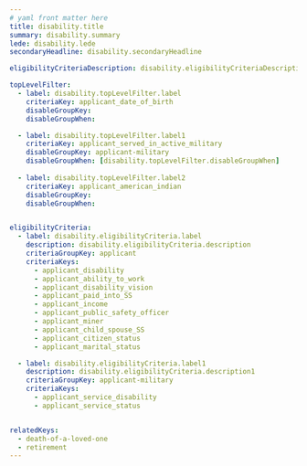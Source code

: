 ```yaml
---
# yaml front matter here
title: disability.title
summary: disability.summary
lede: disability.lede
secondaryHeadline: disability.secondaryHeadline

eligibilityCriteriaDescription: disability.eligibilityCriteriaDescription

topLevelFilter:
  - label: disability.topLevelFilter.label
    criteriaKey: applicant_date_of_birth
    disableGroupKey:
    disableGroupWhen:

  - label: disability.topLevelFilter.label1
    criteriaKey: applicant_served_in_active_military
    disableGroupKey: applicant-military
    disableGroupWhen: [disability.topLevelFilter.disableGroupWhen]
    
  - label: disability.topLevelFilter.label2
    criteriaKey: applicant_american_indian
    disableGroupKey: 
    disableGroupWhen:


eligibilityCriteria:
  - label: disability.eligibilityCriteria.label
    description: disability.eligibilityCriteria.description
    criteriaGroupKey: applicant
    criteriaKeys:
      - applicant_disability
      - applicant_ability_to_work
      - applicant_disability_vision
      - applicant_paid_into_SS
      - applicant_income
      - applicant_public_safety_officer
      - applicant_miner
      - applicant_child_spouse_SS
      - applicant_citizen_status
      - applicant_marital_status

  - label: disability.eligibilityCriteria.label1
    description: disability.eligibilityCriteria.description1
    criteriaGroupKey: applicant-military
    criteriaKeys:
      - applicant_service_disability
      - applicant_service_status


relatedKeys:
  - death-of-a-loved-one
  - retirement
---
```

